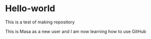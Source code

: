 # Hello-world
This is a test of making repository

This is Masa as a new user and I am now learning how to use GitHub
